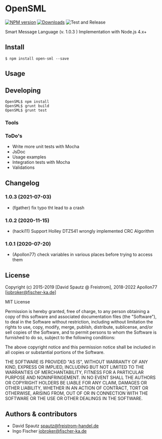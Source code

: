 # OpenSML

[![NPM version](http://img.shields.io/npm/v/open-sml.svg)](https://www.npmjs.com/package/open-sml)
[![Downloads](https://img.shields.io/npm/dm/open-sml.svg)](https://www.npmjs.com/package/open-sml)
![Test and Release](https://github.com/david-freistrom/OpenSML/workflows/Test%20and%20Release/badge.svg)

Smart Message Language (v. 1.0.3 ) Implementation with Node.js 4.x+

## Install

```
$ npm install open-sml --save
```

## Usage



## Developing

```
OpenSML$ npm install
OpenSML$ grunt build
OpenSML$ grunt test

```

### Tools

### ToDo's

* Write more unit tests with Mocha
* JsDoc
* Usage examples
* Integration tests with Mocha
* Validations

## Changelog

### 1.0.3 (2021-07-03)
* (fgather) fix typo tht lead to a crash

### 1.0.2 (2020-11-15)
* (hacki11) Support Holley DTZ541 wrongly implemented CRC Algorithm

### 1.0.1 (2020-07-20)
* (Apollon77) check variables in various places before trying to access them

## License

Copyright (c) 2015-2019 [David Spautz @ Freistrom], 2018-2022 Apollon77 [iobroker@fischer-ka.de]

MIT License

Permission is hereby granted, free of charge, to any person obtaining
a copy of this software and associated documentation files (the
"Software"), to deal in the Software without restriction, including
without limitation the rights to use, copy, modify, merge, publish,
distribute, sublicense, and/or sell copies of the Software, and to
permit persons to whom the Software is furnished to do so, subject to
the following conditions:

The above copyright notice and this permission notice shall be
included in all copies or substantial portions of the Software.

THE SOFTWARE IS PROVIDED "AS IS", WITHOUT WARRANTY OF ANY KIND,
EXPRESS OR IMPLIED, INCLUDING BUT NOT LIMITED TO THE WARRANTIES OF
MERCHANTABILITY, FITNESS FOR A PARTICULAR PURPOSE AND
NONINFRINGEMENT. IN NO EVENT SHALL THE AUTHORS OR COPYRIGHT HOLDERS BE
LIABLE FOR ANY CLAIM, DAMAGES OR OTHER LIABILITY, WHETHER IN AN ACTION
OF CONTRACT, TORT OR OTHERWISE, ARISING FROM, OUT OF OR IN CONNECTION
WITH THE SOFTWARE OR THE USE OR OTHER DEALINGS IN THE SOFTWARE.


## Authors & contributors

* David Spautz <spautz@freistrom-handel.de>
* Ingo Fischer <iobroker@fischer-ka.de>
